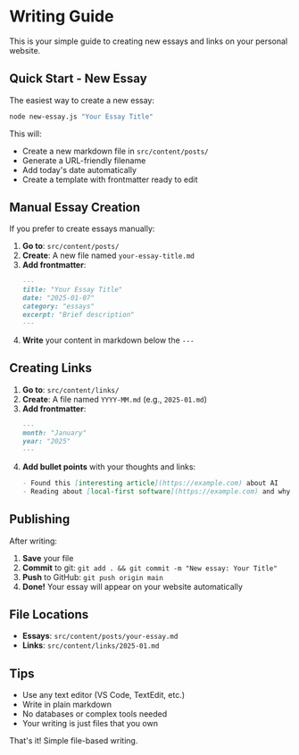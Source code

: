# Writing Guide

This is your simple guide to creating new essays and links on your personal website.

## Quick Start - New Essay

The easiest way to create a new essay:

```bash
node new-essay.js "Your Essay Title"
```

This will:
- Create a new markdown file in `src/content/posts/`
- Generate a URL-friendly filename
- Add today's date automatically
- Create a template with frontmatter ready to edit

## Manual Essay Creation

If you prefer to create essays manually:

1. **Go to**: `src/content/posts/`
2. **Create**: A new file named `your-essay-title.md`
3. **Add frontmatter**:
   ```markdown
   ---
   title: "Your Essay Title"
   date: "2025-01-07"
   category: "essays"
   excerpt: "Brief description"
   ---
   ```
4. **Write** your content in markdown below the `---`

## Creating Links

1. **Go to**: `src/content/links/`
2. **Create**: A file named `YYYY-MM.md` (e.g., `2025-01.md`)
3. **Add frontmatter**:
   ```markdown
   ---
   month: "January"
   year: "2025"
   ---
   ```
4. **Add bullet points** with your thoughts and links:
   ```markdown
   - Found this [interesting article](https://example.com) about AI
   - Reading about [local-first software](https://example.com) and why it matters
   ```

## Publishing

After writing:

1. **Save** your file
2. **Commit** to git: `git add . && git commit -m "New essay: Your Title"`
3. **Push** to GitHub: `git push origin main`
4. **Done!** Your essay will appear on your website automatically

## File Locations

- **Essays**: `src/content/posts/your-essay.md`
- **Links**: `src/content/links/2025-01.md`

## Tips

- Use any text editor (VS Code, TextEdit, etc.)
- Write in plain markdown
- No databases or complex tools needed
- Your writing is just files that you own

That's it! Simple file-based writing.